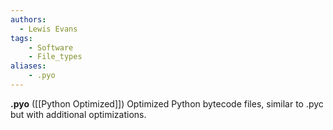 ```yaml
---
authors:
  - Lewis Evans
tags:
    - Software
    - File_types
aliases:
    - .pyo
---
```

**.pyo** ([[Python Optimized]]) Optimized Python bytecode files, similar to .pyc but with additional optimizations.
